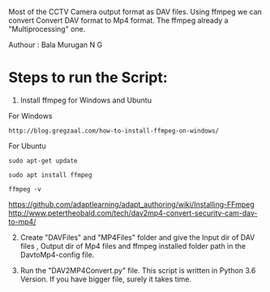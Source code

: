 Most of the CCTV Camera output format as DAV files. Using ffmpeg we can convert Convert DAV format to Mp4 format. The ffmpeg already a "Multiprocessing" one. 

Authour : Bala Murugan N G

# Steps to run the Script:

1. Install ffmpeg for Windows and Ubuntu

For Windows 
```
http://blog.gregzaal.com/how-to-install-ffmpeg-on-windows/
```
For Ubuntu 
``` 
sudo apt-get update

sudo apt install ffmpeg

ffmpeg -v
```
https://github.com/adaptlearning/adapt_authoring/wiki/Installing-FFmpeg
http://www.petertheobald.com/tech/dav2mp4-convert-security-cam-dav-to-mp4/

2. Create "DAVFiles" and "MP4Files" folder and give the Input dir of DAV files , Output dir of Mp4 files and ffmpeg installed folder path in the DavtoMp4-config file.

3. Run the "DAV2MP4Convert.py" file. This script is written in Python 3.6 Version. If you have bigger file, surely it takes time.
